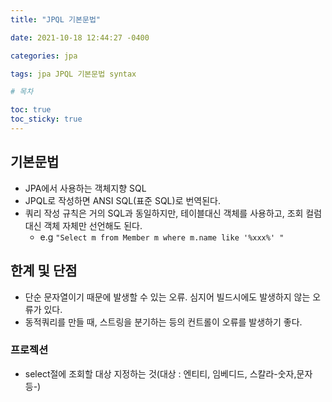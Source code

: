 ```yaml
---
title: "JPQL 기본문법"

date: 2021-10-18 12:44:27 -0400

categories: jpa

tags: jpa JPQL 기본문법 syntax

# 목차

toc: true  
toc_sticky: true
---
```


## 기본문법
- JPA에서 사용하는 객체지향 SQL
- JPQL로 작성하면 ANSI SQL(표준 SQL)로 번역된다.
- 쿼리 작성 규칙은 거의 SQL과 동일하지만, 테이블대신 객체를 사용하고, 조회 컬럼대신 객체 자체만 선언해도 된다.
    - e.g `"Select m from Member m where m.name like '%xxx%' "`

## 한계 및 단점
- 단순 문자열이기 때문에 발생할 수 있는 오류. 심지어 빌드시에도 발생하지 않는 오류가 있다.
- 동적쿼리를 만들 때, 스트링을 분기하는 등의 컨트롤이 오류를 발생하기 좋다.

### 프로젝션
- select절에 조회할 대상 지정하는 것(대상 : 엔티티, 임베디드, 스칼라-숫자,문자 등-)
